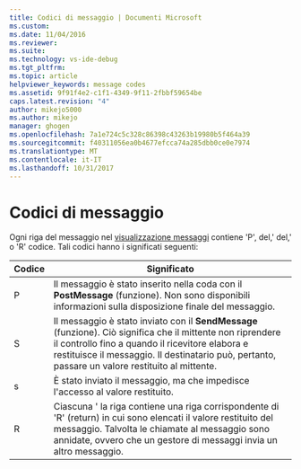 ```yaml
---
title: Codici di messaggio | Documenti Microsoft
ms.custom: 
ms.date: 11/04/2016
ms.reviewer: 
ms.suite: 
ms.technology: vs-ide-debug
ms.tgt_pltfrm: 
ms.topic: article
helpviewer_keywords: message codes
ms.assetid: 9f91f4e2-c1f1-4349-9f11-2fbbf59654be
caps.latest.revision: "4"
author: mikejo5000
ms.author: mikejo
manager: ghogen
ms.openlocfilehash: 7a1e724c5c328c86398c43263b19980b5f464a39
ms.sourcegitcommit: f40311056ea0b4677efcca74a285dbb0ce0e7974
ms.translationtype: MT
ms.contentlocale: it-IT
ms.lasthandoff: 10/31/2017
---
```

# <a name="message-codes"></a>Codici di messaggio
Ogni riga del messaggio nel [visualizzazione messaggi](../debugger/messages-view.md) contiene 'P', del,' del,' o 'R' codice. Tali codici hanno i significati seguenti:  
  
|Codice|Significato|  
|----------|-------------|  
|P|Il messaggio è stato inserito nella coda con il **PostMessage** (funzione). Non sono disponibili informazioni sulla disposizione finale del messaggio.|  
|S|Il messaggio è stato inviato con il **SendMessage** (funzione). Ciò significa che il mittente non riprendere il controllo fino a quando il ricevitore elabora e restituisce il messaggio. Il destinatario può, pertanto, passare un valore restituito al mittente.|  
|s|È stato inviato il messaggio, ma che impedisce l'accesso al valore restituito.|  
|R|Ciascuna ' la riga contiene una riga corrispondente di 'R' (return) in cui sono elencati il valore restituito del messaggio. Talvolta le chiamate al messaggio sono annidate, ovvero che un gestore di messaggi invia un altro messaggio.|
